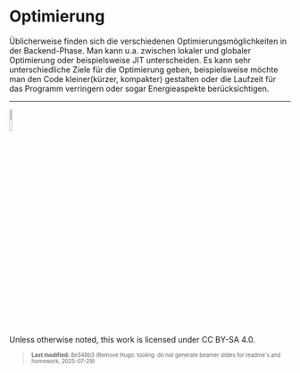 # Optimierung

Üblicherweise finden sich die verschiedenen Optimierungsmöglichkeiten in
der Backend-Phase. Man kann u.a. zwischen lokaler und globaler
Optimierung oder beispielsweise JIT unterscheiden. Es kann sehr
unterschiedliche Ziele für die Optimierung geben, beispielsweise möchte
man den Code kleiner(kürzer, kompakter) gestalten oder die Laufzeit für
das Programm verringern oder sogar Energieaspekte berücksichtigen.

------------------------------------------------------------------------

<img src="https://licensebuttons.net/l/by-sa/4.0/88x31.png" width="10%">

Unless otherwise noted, this work is licensed under CC BY-SA 4.0.

<blockquote><p><sup><sub><strong>Last modified:</strong> 8e348b3 (Remove Hugo: tooling: do not generate beamer slides for readme's and homework, 2025-07-29)<br></sub></sup></p></blockquote>
